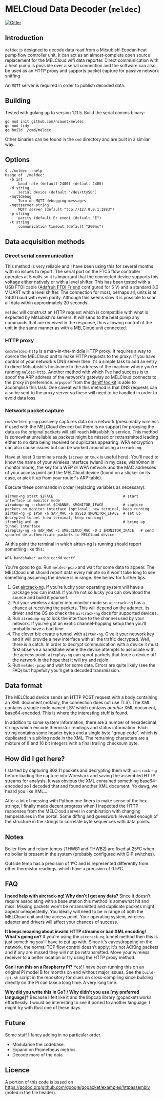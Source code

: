 # MELCloud Data Decoder (`meldec`)

[![Gitter](https://badges.gitter.im/ncaunt/meldec.svg)](https://gitter.im/ncaunt/meldec?utm_source=badge&utm_medium=badge&utm_campaign=pr-badge&utm_content=badge)

## Introduction

`meldec` is designed to decode data read from a Mitsubishi Ecodan heat pump flow controller unit. It can act as an almost-complete open source replacement for the MELCloud wifi data reporter. Direct communication with a heat pump is possible over a serial connection and the software can also be used as an HTTP proxy and supports packet capture for passive network sniffing.

An `MQTT` server is required in order to publish decoded data.

## Building
Tested with golang up to version 1.11.5.
Build the serial comms binary:
```shell
go mod init github.com/ncaunt/meldec
go mod tidy
go build ./cmd/meldec
```

Other binaries can be found in the `cmd` directory and are built in a similar way.

## Options
```shell
$ ./meldec --help
Usage of ./meldec:
  -b int
      baud rate (default 2400) (default 2400)
  -d string
      serial device (default "/dev/ttyS0")
  -mqttdebug
      Turn on MQTT debugging messages
  -mqttserver string
      MQTT server (default "tcp://127.0.0.1:1883")
  -p string
      parity (default E: even) (default "E")
  -t string
      communication timeout (default "200ms")
```

## Data acquisition methods

### Direct serial communication
This method is very reliable and I have been using this for several months with no issues to report. The serial port on the FTC5 flow controller operates at 5 volts so it is important that the connected device supports this voltage either natively or with a level shifter. This has been tested with a USB FTDI cable ([Adafruit FTDI Friend](https://www.adafruit.com/product/284) configured for 5 V) and a standard 3.3 V UART with a level shifter. The connection for most, perhaps all, units is at 2400 baud with even parity. Although this seems slow it is possible to scan all data within approximately 20 seconds.

`meldec` will construct an HTTP request which is compatible with what is expected by Mitsubishi's servers. It will send to the heat pump any commands that are received in the response, thus allowing control of the unit in the same manner as with a MELCloud unit connected.

### HTTP proxy
`cmd/meldec-http` is a man-in-the-middle HTTP proxy. It requires a way to coerce the MELCloud unit to make HTTP requests to the proxy. If you have control of your network's DNS server then it's a simple task to add an entry to direct Mitsubishi's hostname to the address of the machine where you're running `meldec-http`. Another method with which I've had success is to spoof the ARP address of the network's gateway so MELCloud connects to the proxy in preference. `arpspoof` from the [dsniff toolkit](https://www.monkey.org/~dugsong/dsniff/) is able to accomplish this task. One caveat with this method is that DNS requests can also be sent to the proxy server so these will need to be handled in order to avoid data loss.

### Network packet capture
`cmd/meldec-pcap` passively captures data on a network (presumably wireless if used with the MELCloud device) but there is no support for proxying the data as the original packets will still reach Mitsubishi's service. This method is somewhat unreliable as packets might be missed or retransmitted leading either to no data being received or duplicates appearing. WPA encryption can also cause issues but can be worked around using `aircrack-ng`.

Have at least 3 terminals ready (`screen` or `tmux` is useful here). You'll need to know the name of your wireless interface (wlan0 in my case, wlan0mon in monitor mode), the key for a WEP or WPA network and the MAC addresses of your access point and the MELCloud device (found on a sticker on its case, or pick it up from your router's ARP table).

Execute these commands in order (replacing variables as necessary):
```shell
airmon-ng start $IFACE                                # start interface in monitor mode
airodump-ng --channel $CHANNEL $MONITOR_IFACE         # capture packets on monitor interface (optional; new terminal, keep running
airtun-ng -p $PSK -a $AP_MAC -e $SSID $MONITOR_IFACE  # set up decrypted tunnel )new terminal, keep running)
ifconfig at0 up                                       # bring up tunnel interface
aireplay-ng -a $AP_MAC -c $MELCLOUD_MAC -0 1 $MONITOR_IFACE   # send spoofed de-authenticate packets to MELCloud device
```
At this point the terminal in which airtun-ng is running should report something like this:
```shell
WPA handshake: aa:bb:cc:dd:ee:ff
```
You're good to go. Run `meldec-pcap` and wait for some data to appear. The MELCloud unit should report data every minute so it won't take long to see something assuming the device is in range. See below for further tips.

1. Get [aircrack-ng](http://aircrack-ng.org/). If you're lucky your operating system will have a package you can install. If you're not so lucky you can download the source and build it yourself.
2. Put your wireless adapter into monitor mode so `aircrack-ng` has a chance at receiving the packets. This will depend on the adapter, its driver and the OS so check the `aircrack-ng` docs for supported devices.
3. Run `airodump-ng` to lock the interface to the channel used by your network. If you've got an exotic channel-hopping setup then you'll probably have a bad time.
4. The clever bit: create a tunnel with `airtun-ng`. Give it your network key and it will provide a new interface with all the traffic decrypted. Well, there is a catch. In order to decrypt communication with a device it must first observe a handshake where the device attempts to associate with the access point. `aireplay-ng` can spoof packets that force a device off the network in the hope that it will try and rejoin.
5. Run `meldec-pcap` and wait for some data. Errors are quite likely (see the FAQ) but hopefully you'll get a decoded transmission.

## Data format
The MELCloud device sends an HTTP POST request with a body containing an XML document (notably, the connection does not use TLS). The XML contains a single node named LSV which contains _another_ XML document, base64-encoded. This is where the interesting stuff is found.

In addition to some system information, there are a number of hexadecimal strings which encode thermistor readings and status information. Each string contains some header bytes and a single byte "group code", which is duplicated in a sibling node in the XML. The remaining characters are a mixture of 8 and 16 bit integers with a final trailing checksum byte.

## How did I get here?
I started by capturing 802.11 packets and decrypting them with `aircrack-ng` before loading the capture into Wireshark and saving the assembled HTTP streams for analysis. It was obvious the XML contained something base64-encoded so I decoded that and found another XML document. Yo dawg, we heard you like XML...

After a lot of messing with Python one-liners to make sense of the hex strings, I finally made decent progress when I inspected the HTTP responses from the MELCloud server in combination with changing temperatures in the portal. Some diffing and guesswork revealed enough of the structure in the strings to correlate byte sequences with data points.

## Notes
Boiler flow and return temps (THWB1 and THWB2) are fixed at 25ºC when no boiler is present in the system (probably configured with DIP switches).

Outside temp has a precision of 1ºC and is represented differently from other thermistor readings, which have a precision of 0.5ºC.

## FAQ

**I need help with aircrack-ng! Why don't I get any data?**
Since it doesn't require associating with a base station this method is somewhat hit and miss. Missing packets won't be retransmitted and duplicate packets might appear unexpectedly. You ideally will need to be in range of both the MELCloud unit and the access point. Your operating system, wireless adapter and drivers will affect your chances of success.

**It keeps moaning about invalid HTTP streams or bad XML encoding! What's going on?**
If you're using the `aircrack-ng` tunnel method then this is just something you'll have to put up with. Since it's eavesdropping on the network, the normal TCP flow control doesn't apply; it's not ACKing packets and if any are missed they will not be retransmitted. Move your wireless receiver to a better location or try using the HTTP proxy method.

**Can I run this on a Raspberry Pi?**
Yes! I have been running this on an original Pi model B for months on end without major issues. See the `build-rpi.sh` script in the repository for clues on cross-compiling since building directly on the Pi can take a long time. A very long time.

**Why did you write this in Go? / Why didn't you use [my preferred language]?**
Because I felt like it and the libpcap library (gopacket) works effortlessly. I would be interesting to see it ported to another language. I might try with Rust one of these days.

## Future
Some stuff I fancy adding in no particular order.

 - Modularise the codebase.
 - Expand on Prometheus metrics.
 - Decode more of the data.

## Licence
A portion of this code is based on https://godoc.org/github.com/google/gopacket/examples/httpassembly (noted in the file header).

